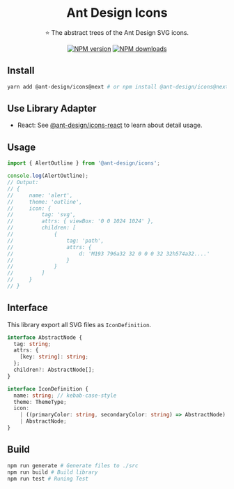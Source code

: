 <h1 align="center">
Ant Design Icons
</h1>

<p align="center">
⭐ The abstract trees of the Ant Design SVG icons.
</p>

<div align="center">

[![NPM version](https://img.shields.io/npm/v/@ant-design/icons.svg?style=flat)](https://npmjs.org/package/@ant-design/icons)
[![NPM downloads](http://img.shields.io/npm/dm/@ant-design/icons.svg?style=flat)](https://npmjs.org/package/@ant-design/icons)

</div>

## Install

```bash
yarn add @ant-design/icons@next # or npm install @ant-design/icons@next --save
```

## Use Library Adapter

- React: See [@ant-design/icons-react](./packages/icons-react) to learn about detail usage.

## Usage
```ts
import { AlertOutline } from '@ant-design/icons';

console.log(AlertOutline);
// Output:
// {
//     name: 'alert',
//     theme: 'outline',
//     icon: {
//         tag: 'svg',
//         attrs: { viewBox: '0 0 1024 1024' },
//         children: [
//             {
//                 tag: 'path',
//                 attrs: {
//                     d: 'M193 796a32 32 0 0 0 32 32h574a32....'
//                 }
//             }
//         ]
//     }
// }
```

## Interface

This library export all SVG files as `IconDefinition`.

```ts
interface AbstractNode {
  tag: string;
  attrs: {
    [key: string]: string;
  };
  children?: AbstractNode[];
}

interface IconDefinition {
  name: string; // kebab-case-style
  theme: ThemeType;
  icon:
    | ((primaryColor: string, secondaryColor: string) => AbstractNode)
    | AbstractNode;
}
```

## Build
```bash
npm run generate # Generate files to ./src
npm run build # Build library
npm run test # Runing Test
```
